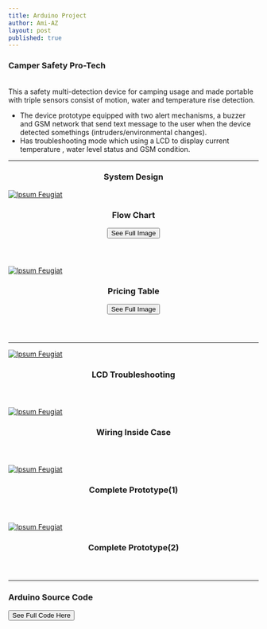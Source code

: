 ```yaml
---
title: Arduino Project
author: Ami-AZ
layout: post
published: true
---
```


<h3>Camper Safety Pro-Tech</h3>

<br>This a safety multi-detection device for camping usage and made portable with triple sensors consist of motion, water and temperature rise detection. 
- The device prototype equipped with two alert mechanisms, a buzzer and GSM network that send text message to the user when the device detected somethings (intruders/environmental changes). 
- Has troubleshooting mode which using a LCD to display current temperature , water level status and GSM condition.
<hr />

<h3 align="center">System Design</h3>
<div class="row">
<div class="4u 12u$(mobile)">
      <div class="item">
        <a href="#" class="image fit"><img src="{{ 'assets/images/systemdesign.PNG' | relative_url }}" alt="Ipsum Feugiat" /></a>
        <header>
          <h3>Flow Chart</h3>
          <button class="btn btn-success" onclick=" window.open('https://ami-az.github.io/assets/images/systemdesign.PNG','_blank')">See Full Image</button>
        </header>       
  </div>
</div>
  
<div class="4u 12u$(mobile)">
      <div class="item">
        <a href="#" class="image fit"><img src="{{ 'assets/images/pricetable.PNG' | relative_url }}" alt="Ipsum Feugiat" /></a>
        <header>
          <h3>Pricing Table</h3>
          <button class="btn btn-success" onclick=" window.open('https://ami-az.github.io/assets/images/pricetable.PNG','_blank')">See Full Image</button>
        </header>
  </div>
</div>
   </div>
   
<hr />

<div class="row">
<div class="4u 12u$(mobile)">
      <div class="item">
        <a href="#" class="image fit"><img src="{{ 'assets/images/troubleshooting.PNG' | relative_url }}" alt="Ipsum Feugiat" /></a>
        <header>
          <h3>LCD Troubleshooting</h3>
        </header>
  </div>
</div>

<div class="4u 12u$(mobile)">
      <div class="item">
        <a href="#" class="image fit"><img src="{{ 'assets/images/wiringcase.PNG' | relative_url }}" alt="Ipsum Feugiat" /></a>
        <header>
          <h3>Wiring Inside Case</h3>
        </header>
  </div>
</div>
   </div>
   
 <div  class="row">
<div class="4u 12u$(mobile)">
      <div class="item">
        <a href="#" class="image fit"><img src="{{ 'assets/images/projectcase1.PNG' | relative_url }}" alt="Ipsum Feugiat" /></a>
      <header>
          <h3>Complete Prototype(1)</h3>
        </header>
  </div>
</div>

<div class="4u 12u$(mobile)">
      <div class="item">
        <a href="#" class="image fit"><img src="{{ 'assets/images/projectcase.PNG' | relative_url }}" alt="Ipsum Feugiat" /></a>
      <header>
          <h3>Complete Prototype(2)</h3>
        </header>
  </div>
</div>
</div> 
<hr />

<h3>Arduino Source Code </h3>

<button class="btn btn-success" onclick=" window.open('https://raw.githubusercontent.com/ami-az/Arduino-Project-Codes/master/camper-safety-pro-tech.md','_blank')">See Full Code Here</button>

